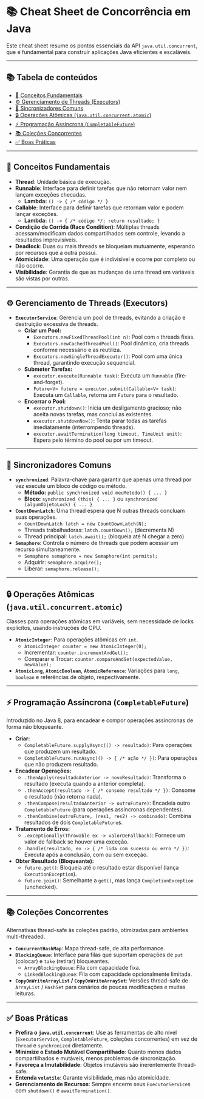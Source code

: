 # 📚 Cheat Sheet de Concorrência em Java

Este cheat sheet resume os pontos essenciais da API `java.util.concurrent`, que é fundamental para construir aplicações Java eficientes e escaláveis.

---

## 📚 Tabela de conteúdos

- [🚀 Conceitos Fundamentais](#conceitos-fundamentais)
- [⚙️ Gerenciamento de Threads (Executors)](#gerenciamento-de-threads-executors)
- [🤝 Sincronizadores Comuns](#sincronizadores-comuns)
- [🔒 Operações Atômicas (`java.util.concurrent.atomic`)](#operações-atômicas-javautilconcurrentatomic)
- [⚡ Programação Assíncrona (`CompletableFuture`)](#programação-assíncrona-completablefuture)
- [📚 Coleções Concorrentes](#coleções-concorrentes)
- [✅ Boas Práticas](#boas-práticas)

---

## 🚀 Conceitos Fundamentais

- **Thread**: Unidade básica de execução.
- **Runnable**: Interface para definir tarefas que não retornam valor nem lançam exceções checadas.
  - **Lambda:** `() -> { /* código */ }`
- **Callable**: Interface para definir tarefas que retornam valor e podem lançar exceções.
  - **Lambda:** `() -> { /* código */; return resultado; }`
- **Condição de Corrida (Race Condition)**: Múltiplas threads acessam/modificam dados compartilhados sem controle, levando a resultados imprevisíveis.
- **Deadlock**: Duas ou mais threads se bloqueiam mutuamente, esperando por recursos que a outra possui.
- **Atomicidade**: Uma operação que é indivisível e ocorre por completo ou não ocorre.
- **Visibilidade**: Garantia de que as mudanças de uma thread em variáveis são vistas por outras.

---

## ⚙️ Gerenciamento de Threads (Executors)

- **`ExecutorService`**: Gerencia um pool de threads, evitando a criação e destruição excessiva de threads.
  - **Criar um Pool:**
    - `Executors.newFixedThreadPool(int n)`: Pool com `n` threads fixas.
    - `Executors.newCachedThreadPool()`: Pool dinâmico, cria threads conforme necessário e as reutiliza.
    - `Executors.newSingleThreadExecutor()`: Pool com uma única thread, garantindo execução sequencial.
  - **Submeter Tarefas:**
    - `executor.execute(Runnable task)`: Executa um `Runnable` (fire-and-forget).
    - `Future<V> future = executor.submit(Callable<V> task)`: Executa um `Callable`, retorna um `Future` para o resultado.
  - **Encerrar o Pool:**
    - `executor.shutdown()`: Inicia um desligamento gracioso; não aceita novas tarefas, mas conclui as existentes.
    - `executor.shutdownNow()`: Tenta parar todas as tarefas imediatamente (interrompendo threads).
    - `executor.awaitTermination(long timeout, TimeUnit unit)`: Espera pelo término do pool ou por um timeout.

---

## 🤝 Sincronizadores Comuns

- **`synchronized`**: Palavra-chave para garantir que apenas uma thread por vez execute um bloco de código ou método.
  - **Método:** `public synchronized void meuMetodo() { ... }`
  - **Bloco:** `synchronized (this) { ... }` ou `synchronized (algumObjetoLock) { ... }`
- **`CountDownLatch`**: Uma thread espera que N outras threads concluam suas operações.
  - `CountDownLatch latch = new CountDownLatch(N);`
  - Threads trabalhadoras: `latch.countDown();` (decrementa N)
  - Thread principal: `latch.await();` (bloqueia até N chegar a zero)
- **`Semaphore`**: Controla o número de threads que podem acessar um recurso simultaneamente.
  - `Semaphore semaphore = new Semaphore(int permits);`
  - Adquirir: `semaphore.acquire();`
  - Liberar: `semaphore.release();`

---

## 🔒 Operações Atômicas (`java.util.concurrent.atomic`)

Classes para operações atômicas em variáveis, sem necessidade de locks explícitos, usando instruções de CPU.

- **`AtomicInteger`**: Para operações atômicas em `int`.
  - `AtomicInteger counter = new AtomicInteger(0);`
  - Incrementar: `counter.incrementAndGet();`
  - Comparar e Trocar: `counter.compareAndSet(expectedValue, newValue);`
- **`AtomicLong`**, **`AtomicBoolean`**, **`AtomicReference`**: Variações para `long`, `boolean` e referências de objeto, respectivamente.

---

## ⚡ Programação Assíncrona (`CompletableFuture`)

Introduzido no Java 8, para encadear e compor operações assíncronas de forma não bloqueante.

- **Criar:**
  - `CompletableFuture.supplyAsync(() -> resultado)`: Para operações que produzem um resultado.
  - `CompletableFuture.runAsync(() -> { /* ação */ })`: Para operações que não produzem resultado.
- **Encadear Operações:**
  - `.thenApply(resultadoAnterior -> novoResultado)`: Transforma o resultado (executa quando a anterior completa).
  - `.thenAccept(resultado -> { /* consome resultado */ })`: Consome o resultado (não retorna nada).
  - `.thenCompose(resultadoAnterior -> outroFuture)`: Encadeia outro `CompletableFuture` (para operações assíncronas dependentes).
  - `.thenCombine(outroFuture, (res1, res2) -> combinado)`: Combina resultados de dois `CompletableFuture`s.
- **Tratamento de Erros:**
  - `.exceptionally(Throwable ex -> valorDeFallback)`: Fornece um valor de fallback se houver uma exceção.
  - `.handle(resultado, ex -> { /* lida com sucesso ou erro */ })`: Executa após a conclusão, com ou sem exceção.
- **Obter Resultado (Bloqueante):**
  - `future.get()`: Bloqueia até o resultado estar disponível (lança `ExecutionException`).
  - `future.join()`: Semelhante a `get()`, mas lança `CompletionException` (unchecked).

---

## 📚 Coleções Concorrentes

Alternativas thread-safe às coleções padrão, otimizadas para ambientes multi-threaded.

- **`ConcurrentHashMap`**: Mapa thread-safe, de alta performance.
- **`BlockingQueue`**: Interface para filas que suportam operações de `put` (colocar) e `take` (retirar) bloqueantes.
  - `ArrayBlockingQueue`: Fila com capacidade fixa.
  - `LinkedBlockingQueue`: Fila com capacidade opcionalmente limitada.
- **`CopyOnWriteArrayList` / `CopyOnWriteArraySet`**: Versões thread-safe de `ArrayList` / `HashSet` para cenários de poucas modificações e muitas leituras.

---

## ✅ Boas Práticas

- **Prefira o `java.util.concurrent`**: Use as ferramentas de alto nível (`ExecutorService`, `CompletableFuture`, coleções concorrentes) em vez de `Thread` e `synchronized` diretamente.
- **Minimize o Estado Mutável Compartilhado**: Quanto menos dados compartilhados e mutáveis, menos problemas de sincronização.
- **Favoreça a Imutabilidade**: Objetos imutáveis são inerentemente thread-safe.
- **Entenda `volatile`**: Garante visibilidade, mas não atomicidade.
- **Gerenciamento de Recursos**: Sempre encerre seus `ExecutorService`s com `shutdown()` e `awaitTermination()`.
